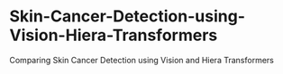 # Skin-Cancer-Detection-using-Vision-Hiera-Transformers
Comparing Skin Cancer Detection using Vision and Hiera Transformers
